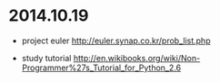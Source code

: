 # 2014.10.19
- project euler
http://euler.synap.co.kr/prob_list.php

- study tutorial
http://en.wikibooks.org/wiki/Non-Programmer%27s_Tutorial_for_Python_2.6
